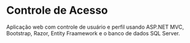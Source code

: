 # Controle de Acesso
Aplicação web com controle de usuário e perfil usando ASP.NET MVC, Bootstrap, Razor, Entity Fraamework e o banco de dados SQL Server.
